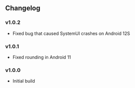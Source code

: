 ## Changelog

### v1.0.2
- Fixed bug that caused SystemUI crashes on Android 12S

### v1.0.1
- Fixed rounding in Android 11

### v1.0.0
- Initial build